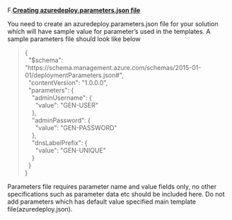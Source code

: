 <font style="segoe UI">F.<u><b>Creating azuredeploy.parameters.json file</b></u>
<p>You  need to create an azuredeploy.parameters.json file for your solution which will  have sample value for parameter&rsquo;s used in the templates. A sample parameters  file should look like below </p>
<blockquote>
  <p>{<br>
    &nbsp; &quot;$schema&quot;:  &quot;https://schema.management.azure.com/schemas/2015-01-01/deploymentParameters.json#&quot;,<br>
    &nbsp; &quot;contentVersion&quot;:  &quot;1.0.0.0&quot;,<br>
    &nbsp; &quot;parameters&quot;: {<br>
    &nbsp;&nbsp;&nbsp; &quot;adminUsername&quot;: {<br>
    &nbsp;&nbsp;&nbsp;&nbsp;&nbsp; &quot;value&quot;: &quot;GEN-USER&quot;<br>
    &nbsp;&nbsp;&nbsp; },<br>
    &nbsp;&nbsp;&nbsp; &quot;adminPassword&quot;: {<br>
    &nbsp;&nbsp;&nbsp;&nbsp;&nbsp; &quot;value&quot;:  &quot;GEN-PASSWORD&quot;<br>
    &nbsp;&nbsp;&nbsp; },<br>
    &nbsp;&nbsp;&nbsp; &quot;dnsLabelPrefix&quot;: {<br>
    &nbsp;&nbsp;&nbsp;&nbsp;&nbsp; &quot;value&quot;: &quot;GEN-UNIQUE&quot;<br>
    &nbsp;&nbsp;&nbsp; }<br>
    &nbsp; }<br>
    }</p>
</blockquote>

<p>Parameters  file requires parameter name and value fields only, no other specifications  such as parameter data etc should be included here. Do not add parameters which  has default value specified main template file(azuredeploy.json).</p>

